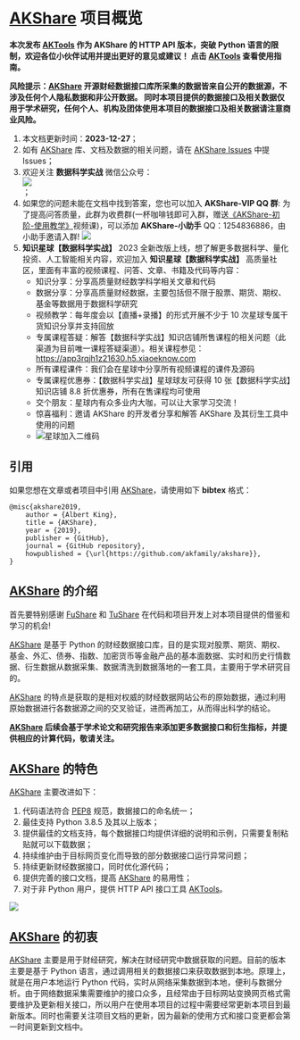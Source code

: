 # [AKShare](https://github.com/akfamily/akshare) 项目概览

**本次发布 [AKTools](https://github.com/akfamily/aktools) 作为 AKShare 的 HTTP API 版本，突破 Python 语言的限制，欢迎各位小伙伴试用并提出更好的意见或建议！
点击 [AKTools](https://github.com/akfamily/aktools) 查看使用指南。**

**风险提示：[AKShare](https://github.com/akfamily/akshare) 开源财经数据接口库所采集的数据皆来自公开的数据源，不涉及任何个人隐私数据和非公开数据。
同时本项目提供的数据接口及相关数据仅用于学术研究，任何个人、机构及团体使用本项目的数据接口及相关数据请注意商业风险。**

1. 本文档更新时间：**2023-12-27**；
2. 如有 [AKShare](https://github.com/akfamily/akshare) 库、文档及数据的相关问题，请在 [AKShare Issues](https://github.com/akfamily/akshare/issues) 中提 Issues；
3. 欢迎关注 **数据科学实战** 微信公众号：<div><img src="https://jfds-1252952517.cos.ap-chengdu.myqcloud.com/akshare/readme/qrcode/ds.png"></div>；
4. 如果您的问题未能在文档中找到答案，您也可以加入 **AKShare-VIP QQ 群**: 为了提高问答质量，此群为收费群(一杯咖啡钱即可入群，赠送[《AKShare-初阶-使用教学》](https://zmj.xet.tech/s/wck86)视频课)，可以添加 **AKShare-小助手** QQ：1254836886，由小助手邀请入群! ![](https://jfds-1252952517.cos.ap-chengdu.myqcloud.com/akshare/readme/qrcode/qr_code_1254836886.jpg)
5. **知识星球【数据科学实战】** 2023 全新改版上线，想了解更多数据科学、量化投资、人工智能相关内容，欢迎加入 **知识星球【数据科学实战】** 高质量社区，里面有丰富的视频课程、问答、文章、书籍及代码等内容：
   - 知识分享：分享高质量财经数学科学相关文章和代码
   - 数据分享：分享高质量财经数据，主要包括但不限于股票、期货、期权、基金等数据用于数据科学研究
   - 视频教学：每年度会以【直播+录播】的形式开展不少于 10 次星球专属干货知识分享并支持回放
   - 专属课程答疑：解答【数据科学实战】知识店铺所售课程的相关问题（此渠道为目前唯一课程答疑渠道）。相关课程参见：https://app3rqjh1z21630.h5.xiaoeknow.com
   - 所有课程课件：我们会在星球中分享所有视频课程的课件及源码
   - 专属课程优惠券：【数据科学实战】星球球友可获得 10 张【数据科学实战】知识店铺 8.8 折优惠券，所有在售课程均可使用
   - 交个朋友：星球内有众多业内大咖，可以让大家学习交流！
   - 惊喜福利：邀请 AKShare 的开发者分享和解答 AKShare 及其衍生工具中使用的问题
   - ![星球加入二维码](https://jfds-1252952517.cos.ap-chengdu.myqcloud.com/akshare/readme/qrcode/data_scientist.png)

## 引用

如果您想在文章或者项目中引用 [AKShare](https://github.com/akfamily/akshare/)，请使用如下 **bibtex** 格式：

```
@misc{akshare2019,
    author = {Albert King},
    title = {AKShare},
    year = {2019},
    publisher = {GitHub},
    journal = {GitHub repository},
    howpublished = {\url{https://github.com/akfamily/akshare}},
}
```

## [AKShare](https://github.com/akfamily/akshare) 的介绍

首先要特别感谢 [FuShare](https://github.com/LowinLi/fushare) 和 [TuShare](https://github.com/waditu/tushare) 在代码和项目开发上对本项目提供的借鉴和学习的机会!

[AKShare](https://github.com/akfamily/akshare) 是基于 Python 的财经数据接口库，目的是实现对股票、期货、期权、基金、外汇、债券、指数、加密货币等金融产品的基本面数据、实时和历史行情数据、衍生数据从数据采集、数据清洗到数据落地的一套工具，主要用于学术研究目的。

[AKShare](https://github.com/akfamily/akshare) 的特点是获取的是相对权威的财经数据网站公布的原始数据，通过利用原始数据进行各数据源之间的交叉验证，进而再加工，从而得出科学的结论。

**[AKShare](https://github.com/akfamily/akshare) 后续会基于学术论文和研究报告来添加更多数据接口和衍生指标，并提供相应的计算代码，敬请关注。**

## [AKShare](https://github.com/akfamily/akshare) 的特色

[AKShare](https://github.com/akfamily/akshare) 主要改进如下：

1. 代码语法符合 [PEP8](https://www.python.org/dev/peps/pep-0008) 规范，数据接口的命名统一；
2. 最佳支持 Python 3.8.5 及其以上版本；
3. 提供最佳的文档支持，每个数据接口均提供详细的说明和示例，只需要复制粘贴就可以下载数据；
4. 持续维护由于目标网页变化而导致的部分数据接口运行异常问题；
5. 持续更新财经数据接口，同时优化源代码；
6. 提供完善的接口文档，提高 [AKShare](https://github.com/akfamily/akshare) 的易用性；
7. 对于非 Python 用户，提供 HTTP API 接口工具 [AKTools](https://aktools.readthedocs.io/)。

![](https://jfds-1252952517.cos.ap-chengdu.myqcloud.com/akshare/readme/mindmap/AKShare.svg)

## [AKShare](https://github.com/akfamily/akshare) 的初衷

[AKShare](https://github.com/akfamily/akshare) 主要是用于财经研究，解决在财经研究中数据获取的问题。目前的版本主要是基于 Python
语言，通过调用相关的数据接口来获取数据到本地。原理上，就是在用户本地运行 Python
代码，实时从网络采集数据到本地，便利与数据分析。由于网络数据采集需要维护的接口众多，且经常由于目标网站变换网页格式需要维护及更新相关接口，所以用户在使用本项目的过程中需要经常更新本项目到最新版本。同时也需要关注项目文档的更新，因为最新的使用方式和接口变更都会第一时间更新到文档中。
